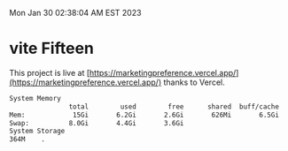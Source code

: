 Mon Jan 30 02:38:04 AM EST 2023

# vite Fifteen


This project is live at [https://marketingpreference.vercel.app/](https://marketingpreference.vercel.app/) thanks to Vercel.

```bash
System Memory
               total        used        free      shared  buff/cache   available
Mem:            15Gi       6.2Gi       2.6Gi       626Mi       6.5Gi       8.2Gi
Swap:          8.0Gi       4.4Gi       3.6Gi
System Storage
364M	.
